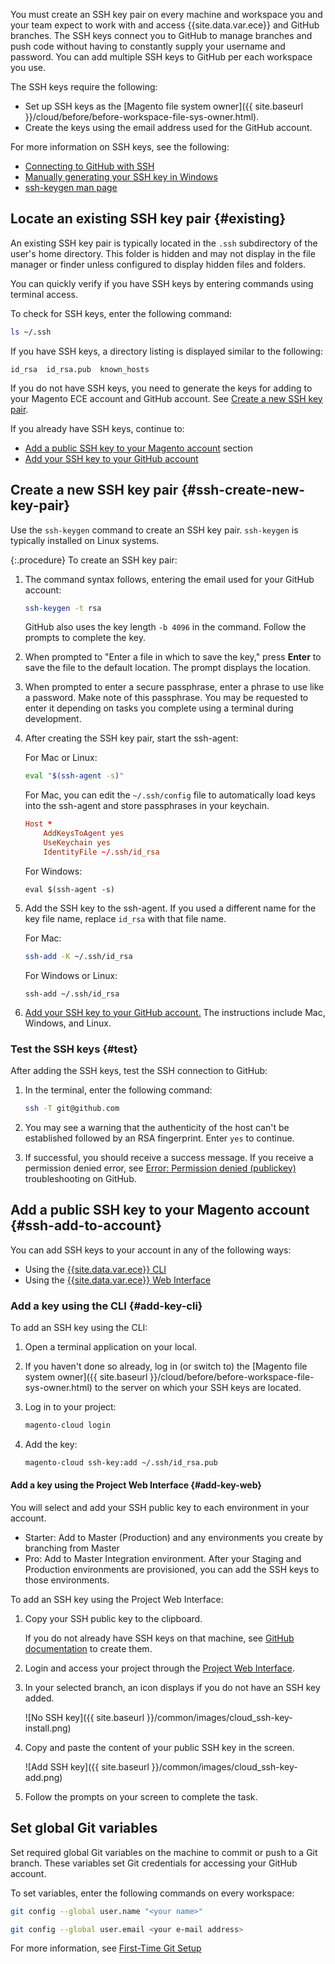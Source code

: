 You must create an SSH key pair on every machine and workspace you and your team expect to work with and access {{site.data.var.ece}} and GitHub branches. The SSH keys connect you to GitHub to manage branches and push code without having to constantly supply your username and password. You can add multiple SSH keys to GitHub per each workspace you use.

The SSH keys require the following:

*  Set up SSH keys as the [Magento file system owner]({{ site.baseurl }}/cloud/before/before-workspace-file-sys-owner.html).
*  Create the keys using the email address used for the GitHub account.

For more information on SSH keys, see the following:

*  [Connecting to GitHub with SSH](https://help.github.com/articles/connecting-to-github-with-ssh/)
*  [Manually generating your SSH key in Windows](https://docs.joyent.com/public-cloud/getting-started/ssh-keys/generating-an-ssh-key-manually/manually-generating-your-ssh-key-in-windows)
*  [ssh-keygen man page](http://linux.die.net/man/1/ssh-keygen)

## Locate an existing SSH key pair {#existing}

An existing SSH key pair is typically located in the `.ssh` subdirectory of the user's home directory. This folder is hidden and may not display in the file manager or finder unless configured to display hidden files and folders.

You can quickly verify if you have SSH keys by entering commands using terminal access.

To check for SSH keys, enter the following command:

```bash
ls ~/.ssh
```

If you have SSH keys, a directory listing is displayed similar to the following:

```terminal
id_rsa  id_rsa.pub  known_hosts
```

If you do not have SSH keys, you need to generate the keys for adding to your Magento ECE account and GitHub account. See [Create a new SSH key pair](#ssh-create-new-key-pair).

If you already have SSH keys, continue to:

*  [Add a public SSH key to your Magento account](#ssh-add-to-account) section
*  [Add your SSH key to your GitHub account](https://help.github.com/articles/adding-a-new-ssh-key-to-your-github-account/)

## Create a new SSH key pair {#ssh-create-new-key-pair}

Use the `ssh-keygen` command to create an SSH key pair. `ssh-keygen` is typically installed on Linux systems.

{:.procedure}
To create an SSH key pair:

1. The command syntax follows, entering the email used for your GitHub account:

   ```bash
   ssh-keygen -t rsa
   ```

   GitHub also uses the key length `-b 4096` in the command. Follow the prompts to complete the key.

1. When prompted to "Enter a file in which to save the key," press **Enter** to save the file to the default location. The prompt displays the location.

1. When prompted to enter a secure passphrase, enter a phrase to use like a password. Make note of this passphrase. You may be requested to enter it depending on tasks you complete using a terminal during development.

1. After creating the SSH key pair, start the ssh-agent:

   For Mac or Linux:

   ```bash
   eval "$(ssh-agent -s)"
   ```

   For Mac, you can edit the  `~/.ssh/config` file to automatically load keys into the ssh-agent and store passphrases in your keychain.

   ```conf
   Host *
       AddKeysToAgent yes
       UseKeychain yes
       IdentityFile ~/.ssh/id_rsa
   ```

   For Windows:

   ```shell
   eval $(ssh-agent -s)
   ```

1. Add the SSH key to the ssh-agent. If you used a different name for the key file name, replace `id_rsa` with that file name.

   For Mac:

   ```bash
   ssh-add -K ~/.ssh/id_rsa
   ```

   For Windows or Linux:

   ```shell
   ssh-add ~/.ssh/id_rsa
   ```

1. [Add your SSH key to your GitHub account.](https://help.github.com/articles/adding-a-new-ssh-key-to-your-github-account/) The instructions include Mac, Windows, and Linux.

### Test the SSH keys {#test}

After adding the SSH keys, test the SSH connection to GitHub:

1. In the terminal, enter the following command:

   ```bash
   ssh -T git@github.com
   ```

1. You may see a warning that the authenticity of the host can't be established followed by an RSA fingerprint. Enter `yes` to continue.

1. If successful, you should receive a success message. If you receive a permission denied error, see [Error: Permission denied (publickey)](https://help.github.com/articles/error-permission-denied-publickey) troubleshooting on GitHub.

## Add a public SSH key to your Magento account {#ssh-add-to-account}

You can add SSH keys to your account in any of the following ways:

*  Using the [{{site.data.var.ece}} CLI](#add-key-cli)
*  Using the [{{site.data.var.ece}} Web Interface](#add-key-web)

### Add a key using the CLI {#add-key-cli}

To add an SSH key using the CLI:

1. Open a terminal application on your local.
1. If you haven't done so already, log in (or switch to) the [Magento file system owner]({{ site.baseurl }}/cloud/before/before-workspace-file-sys-owner.html) to the server on which your SSH keys are located.

1. Log in to your project:

   ```bash
   magento-cloud login
   ```

1. Add the key:

   ```bash
   magento-cloud ssh-key:add ~/.ssh/id_rsa.pub
   ```

#### Add a key using the Project Web Interface {#add-key-web}

You will select and add your SSH public key to each environment in your account.

*  Starter: Add to Master (Production) and any environments you create by branching from Master
*  Pro: Add to Master Integration environment. After your Staging and Production environments are provisioned, you can add the SSH keys to those environments.

To add an SSH key using the Project Web Interface:

1. Copy your SSH public key to the clipboard.

   If you do not already have SSH keys on that machine, see [GitHub documentation](https://help.github.com/articles/generating-an-ssh-key) to create them.

1. Login and access your project through the [Project Web Interface](https://accounts.magento.cloud).
1. In your selected branch, an icon displays if you do not have an SSH key added.

   ![No SSH key]({{ site.baseurl }}/common/images/cloud_ssh-key-install.png)

1. Copy and paste the content of your public SSH key in the screen.

   ![Add SSH key]({{ site.baseurl }}/common/images/cloud_ssh-key-add.png)

1. Follow the prompts on your screen to complete the task.

## Set global Git variables

Set required global Git variables on the machine to commit or push to a Git branch. These variables set Git credentials for accessing your GitHub account.

To set variables, enter the following commands on every workspace:

```bash
git config --global user.name "<your name>"
```

```bash
git config --global user.email <your e-mail address>
```

For more information, see [First-Time Git Setup](https://git-scm.com/book/en/v2/Getting-Started-First-Time-Git-Setup#_first_time)
